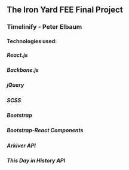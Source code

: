 ## The Iron Yard FEE Final Project
### Timelinify - Peter Elbaum

#### Technologies used:

##### React.js
##### Backbone.js
##### jQuery
##### SCSS
##### Bootstrap
##### Bootstrap-React Components
##### Arkiver API
##### This Day in History API
